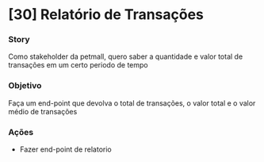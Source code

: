 # [30] Relatório de Transações

### Story
Como stakeholder da petmall, quero saber a quantidade e valor total de transações em um certo periodo de tempo

### Objetivo
Faça um end-point que devolva o total de transações, o valor total e o valor médio de transações

### Ações
 * Fazer end-point de relatorio

